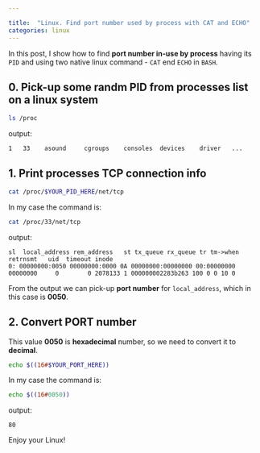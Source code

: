 ```yaml
---

title:  "Linux. Find port number used by process with CAT and ECHO"
categories: linux
---
```


In this post, I show how to find **port number in-use by process** having its `PID` and using two native linux command - `CAT` end `ECHO` in `BASH`.


## 0. Pick-up some randm PID from processes list on a linux system
```bash
ls /proc
```

output:

```
1   33	  asound     cgroups	consoles  devices    driver	  ...
```

## 1. Print processes TCP connection info

```bash
cat /proc/$YOUR_PID_HERE/net/tcp
```

In my case the command is:

```bash
cat /proc/33/net/tcp
```

output:
```
sl  local_address rem_address   st tx_queue rx_queue tr tm->when retrnsmt   uid  timeout inode
0: 00000000:0050 00000000:0000 0A 00000000:00000000 00:00000000 00000000     0        0 2078133 1 000000002283b263 100 0 0 10 0
```

From the output we can pick-up **port number** for `local_address`, which in this case is **0050**.

## 2. Convert PORT number

This value **0050** is **hexadecimal** number, so we need to convert it to **decimal**.

```bash
echo $((16#$YOUR_PORT_HERE))
```

In my case the command is:

```bash
echo $((16#0050))
```

output:

```
80
```

Enjoy your Linux!